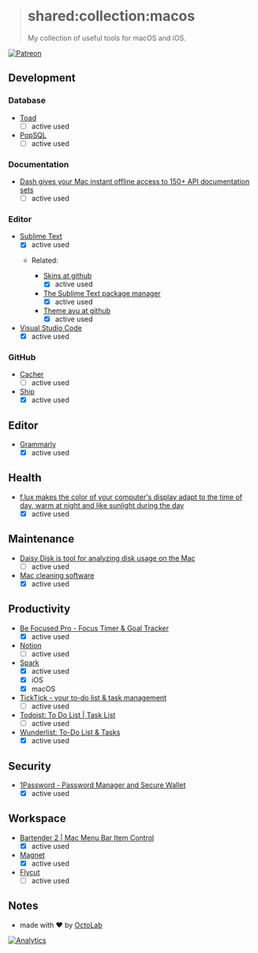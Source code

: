 > # shared:collection:macos
>
> My collection of useful tools for macOS and iOS.

[![Patreon](https://img.shields.io/badge/patreon-donate-orange.svg)](https://www.patreon.com/octolab)

## Development

### Database

- [Toad](https://itunes.apple.com/app/toad/id747961939)
  - [ ] active used

- [PopSQL](https://popsql.io)
  - [ ] active used

### Documentation

- [Dash gives your Mac instant offline access to 150+ API documentation sets](https://kapeli.com/dash)
  - [ ] active used

### Editor

- [Sublime Text](https://www.sublimetext.com)
  - [x] active used

  - Related:

    - [Skins at github](https://github.com/deathaxe/sublime-skins)
      - [x] active used

    - [The Sublime Text package manager](https://packagecontrol.io)
      - [x] active used

    - [Theme ayu at github](https://github.com/dempfi/ayu)
      - [x] active used

- [Visual Studio Code](https://code.visualstudio.com)
  - [x] active used

### GitHub

- [Cacher](https://www.cacher.io/)
  - [ ] active used

- [Ship](https://www.realartists.com)
  - [x] active used

## Editor

- [Grammarly](https://www.grammarly.com)
  - [x] active used

## Health

- [f.lux makes the color of your computer's display adapt to the time of day, warm at night and like sunlight during the day](https://justgetflux.com)
  - [x] active used

## Maintenance

- [Daisy Disk is tool for analyzing disk usage on the Mac](https://itunes.apple.com/ru/app/daisydisk/id411643860)
  - [ ] active used

- [Mac cleaning software](https://macpaw.com/ru/cleanmymac)
  - [x] active used

## Productivity

- [Be Focused Pro - Focus Timer & Goal Tracker](https://itunes.apple.com/app/be-focused-pro-focus-timer/id961632517)
  - [x] active used

- [Notion](https://www.notion.so)
  - [ ] active used

- [Spark](https://itunes.apple.com/app/spark-by-readdle/id997102246)
  - [x] active used
  - [x] iOS
  - [x] macOS

- [TickTick - your to-do list & task management](https://itunes.apple.com/app/ticktick-your-to-do-list-task/id966085870)
  - [ ] active used

- [Todoist: To Do List | Task List](https://itunes.apple.com/app/todoist-to-do-list-task-list/id585829637)
  - [ ] active used

- [Wunderlist: To-Do List & Tasks](https://itunes.apple.com/app/wunderlist-to-do-list-tasks/id410628904)
  - [x] active used

## Security

- [1Password - Password Manager and Secure Wallet](https://itunes.apple.com/app/1password-password-manager/id568903335)
  - [x] active used

## Workspace

- [Bartender 2 | Mac Menu Bar Item Control](https://www.macbartender.com)
  - [x] active used

- [Magnet](https://itunes.apple.com/app/magnet/id441258766)
  - [x] active used

- [Flycut](https://itunes.apple.com/app/flycut-clipboard-manager/id442160987)
  - [ ] active used

## Notes

- made with ❤️ by [OctoLab](https://www.octolab.org/)

[![Analytics](https://ga-beacon.appspot.com/UA-109817251-4/shared/collection:apple)](https://github.com/igrigorik/ga-beacon)
